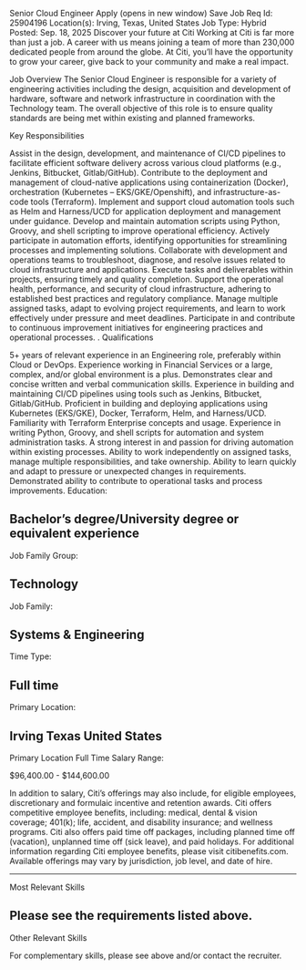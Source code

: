 Senior Cloud Engineer
Apply (opens in new window)
Save
Job Req Id:
25904196
Location(s):
Irving, Texas, United States
Job Type:
Hybrid
Posted:
Sep. 18, 2025
Discover your future at Citi
Working at Citi is far more than just a job. A career with us means joining a team of more than 230,000 dedicated people from around the globe. At Citi, you’ll have the opportunity to grow your career, give back to your community and make a real impact.

Job Overview
The Senior Cloud Engineer is responsible for a variety of engineering activities including the design, acquisition and development of hardware, software and network infrastructure in coordination with the Technology team. The overall objective of this role is to ensure quality standards are being met within existing and planned frameworks.

Key Responsibilities 

Assist in the design, development, and maintenance of CI/CD pipelines to facilitate efficient software delivery across various cloud platforms (e.g., Jenkins, Bitbucket, Gitlab/GitHub). 
Contribute to the deployment and management of cloud-native applications using containerization (Docker), orchestration (Kubernetes – EKS/GKE/Openshift), and infrastructure-as-code tools (Terraform). 
Implement and support cloud automation tools such as Helm and Harness/UCD for application deployment and management under guidance. 
Develop and maintain automation scripts using Python, Groovy, and shell scripting to improve operational efficiency. 
Actively participate in automation efforts, identifying opportunities for streamlining processes and implementing solutions. 
Collaborate with development and operations teams to troubleshoot, diagnose, and resolve issues related to cloud infrastructure and applications. 
Execute tasks and deliverables within projects, ensuring timely and quality completion. 
Support the operational health, performance, and security of cloud infrastructure, adhering to established best practices and regulatory compliance. 
Manage multiple assigned tasks, adapt to evolving project requirements, and learn to work effectively under pressure and meet deadlines. 
Participate in and contribute to continuous improvement initiatives for engineering practices and operational processes. .
Qualifications 

5+ years of relevant experience in an Engineering role, preferably within Cloud or DevOps. 
Experience working in Financial Services or a large, complex, and/or global environment is a plus. 
Demonstrates clear and concise written and verbal communication skills. 
Experience in building and maintaining CI/CD pipelines using tools such as Jenkins, Bitbucket, Gitlab/GitHub. 
Proficient in building and deploying applications using Kubernetes (EKS/GKE), Docker, Terraform, Helm, and Harness/UCD. 
Familiarity with Terraform Enterprise concepts and usage. 
Experience in writing Python, Groovy, and shell scripts for automation and system administration tasks. 
A strong interest in and passion for driving automation within existing processes. 
Ability to work independently on assigned tasks, manage multiple responsibilities, and take ownership. 
Ability to learn quickly and adapt to pressure or unexpected changes in requirements. 
Demonstrated ability to contribute to operational tasks and process improvements.
Education:

Bachelor’s degree/University degree or equivalent experience
------------------------------------------------------

Job Family Group:

Technology
------------------------------------------------------

Job Family:

Systems & Engineering
------------------------------------------------------

Time Type:

Full time
------------------------------------------------------

Primary Location:

Irving Texas United States
------------------------------------------------------

Primary Location Full Time Salary Range:

$96,400.00 - $144,600.00

In addition to salary, Citi’s offerings may also include, for eligible employees, discretionary and formulaic incentive and retention awards. Citi offers competitive employee benefits, including: medical, dental & vision coverage; 401(k); life, accident, and disability insurance; and wellness programs. Citi also offers paid time off packages, including planned time off (vacation), unplanned time off (sick leave), and paid holidays. For additional information regarding Citi employee benefits, please visit citibenefits.com. Available offerings may vary by jurisdiction, job level, and date of hire.

------------------------------------------------------

Most Relevant Skills

Please see the requirements listed above.
------------------------------------------------------

Other Relevant Skills

For complementary skills, please see above and/or contact the recruiter.